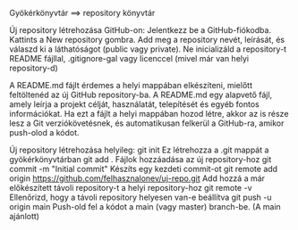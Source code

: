 Gyökérkönyvtár  ==> repository könyvtár

Új repository létrehozása GitHub-on:
	Jelentkezz be a GitHub-fiókodba.
	Kattints a New repository gombra.
	Add meg a repository nevét, leírását, és válaszd ki a láthatóságot (public vagy private).
	Ne inicializáld a repository-t README fájllal, .gitignore-gal vagy licenccel (mivel már van helyi repository-d)

A README.md fájlt érdemes a helyi mappában elkészíteni, mielőtt feltöltenéd az új GitHub repository-ba. 
A README.md egy alapvető fájl, amely leírja a projekt célját, használatát, telepítését és egyéb fontos információkat. 
Ha ezt a fájlt a helyi mappában hozod létre, akkor az is része lesz a Git verziókövetésnek, és automatikusan felkerül a GitHub-ra, amikor push-olod a kódot.


Új repository létrehozása helyileg:
	git init																Ez létrehozza a .git mappát a gyökérkönyvtárban
	git add .																Fájlok hozzáadása az új repository-hoz
	git commit -m "Initial commit"											Készíts egy kezdeti commit-ot
	git remote add origin https://github.com/felhasznalonev/uj-repo.git		Add hozzá a már előkészített távoli repository-t a helyi repository-hoz
	git remote -v															Ellenőrizd, hogy a távoli repository helyesen van-e beállítva
	git push -u origin main													Push-old fel a kódot a main (vagy master) branch-be. (A main ajánlott)
